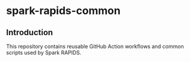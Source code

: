 # spark-rapids-common


## Introduction

This repository contains reusable GitHub Action workflows and common scripts used by Spark RAPIDS.
